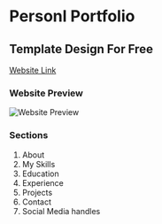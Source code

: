 # Personl Portfolio

## Template Design For Free

[Website Link](https://mastersumant.github.io/portfolio/)

### Website Preview

![Website Preview](https://github.com/mastersumant/portfolio/blob/master/assets/image/preview.png)


### Sections

1. About
2. My Skills
3. Education
4. Experience
5. Projects
6. Contact
7. Social Media handles
